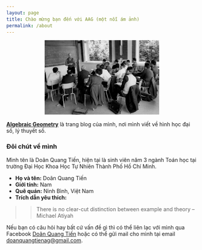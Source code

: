 ```yaml
---
layout: page
title: Chào mừng bạn đến với AAG (một nỗi ám ảnh)
permalink: /about
---
```


<p align="center">
	<img src="assets/img/Grothendieck.jpg" alt="Hello Algebraic Geometry" width="60%">
</p>

[**Algebraic Geometry**](https://dqtienag.github.io/) là trang blog của mình, nơi mình viết về hình học đại số, lý thuyết số.

### Đôi chút về mình

Mình tên là Doãn Quang Tiến, hiện tại là sinh viên năm 3 ngành Toán học tại trường Đại Học Khoa Học Tự Nhiên Thành Phố Hồ Chí Minh.

* **Họ và tên:** Doãn Quang Tiến
* **Giới tính:** Nam
* **Quê quán:** Ninh Bình, Việt Nam
* **Trích dẫn yêu thích:** 
>> There is no clear-cut distinction between example and theory – Michael Atiyah

Nếu bạn có câu hỏi hay bất cứ vấn đề gì thì có thể liên lạc với mình qua Facebook [Doãn Quang Tiến](https://www.facebook.com/profile.php?id=100044529849435) hoặc có thể gửi mail cho mình tại email [doanquangtienag@gmail.com](mailto:doanquangtienag@gmail.com).
